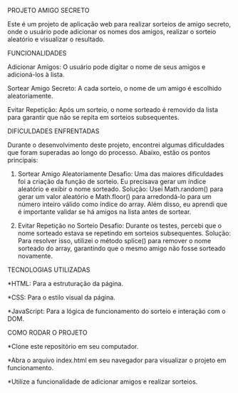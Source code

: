 PROJETO AMIGO SECRETO

Este é um projeto de aplicação web para realizar sorteios de amigo secreto, onde o usuário pode adicionar os nomes dos amigos, realizar o sorteio aleatório e visualizar o resultado.

FUNCIONALIDADES

Adicionar Amigos: O usuário pode digitar o nome de seus amigos e adicioná-los à lista.

Sortear Amigo Secreto: A cada sorteio, o nome de um amigo é escolhido aleatoriamente.

Evitar Repetição: Após um sorteio, o nome sorteado é removido da lista para garantir que não se repita em sorteios subsequentes.

DIFICULDADES ENFRENTADAS

Durante o desenvolvimento deste projeto, encontrei algumas dificuldades que foram superadas ao longo do processo. Abaixo, estão os pontos principais:

1. Sortear Amigo Aleatoriamente
Desafio: Uma das maiores dificuldades foi a criação da função de sorteio. Eu precisava gerar um índice aleatório e exibir o nome sorteado.
Solução: Usei Math.random() para gerar um valor aleatório e Math.floor() para arredondá-lo para um número inteiro válido como índice do array. Além disso, eu aprendi que é importante validar se há amigos na lista antes de sortear.

2. Evitar Repetição no Sorteio
Desafio: Durante os testes, percebi que o nome sorteado estava se repetindo em sorteios subsequentes.
Solução: Para resolver isso, utilizei o método splice() para remover o nome sorteado do array, garantindo que o mesmo amigo não fosse sorteado novamente.
   
TECNOLOGIAS UTILIZADAS

  *HTML: Para a estruturação da página.

  *CSS: Para o estilo visual da página.

  *JavaScript: Para a lógica de funcionamento do sorteio e interação com o DOM.

COMO RODAR O PROJETO

  *Clone este repositório em seu computador.

  *Abra o arquivo index.html em seu navegador para visualizar o projeto em funcionamento.

  *Utilize a funcionalidade de adicionar amigos e realizar sorteios.
